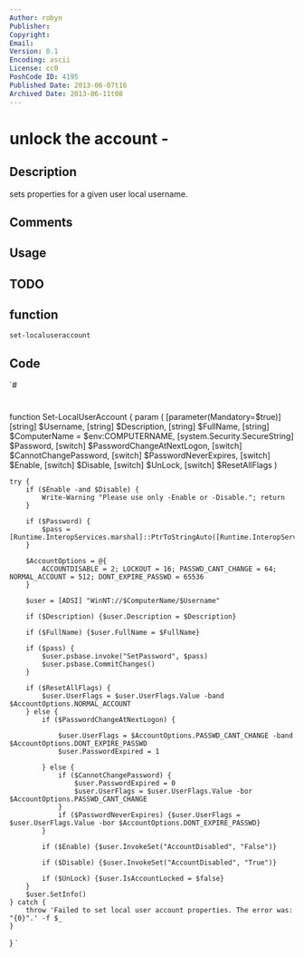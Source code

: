 ```yaml
---
Author: robyn
Publisher: 
Copyright: 
Email: 
Version: 0.1
Encoding: ascii
License: cc0
PoshCode ID: 4195
Published Date: 2013-06-07t16
Archived Date: 2013-06-11t08
---
```


# unlock the account - 

## Description

sets properties for a given user local username.

## Comments



## Usage



## TODO



## function

`set-localuseraccount`

## Code

`#
 #
 function Set-LocalUserAccount {
 	param (
 		[parameter(Mandatory=$true)]
 		[string] $Username,
 		[string] $Description,
 		[string] $FullName,
 		[string] $ComputerName = $env:COMPUTERNAME,
 		[system.Security.SecureString] $Password,
 		[switch] $PasswordChangeAtNextLogon,
 		[switch] $CannotChangePassword,
 		[switch] $PasswordNeverExpires,
 		[switch] $Enable,
 		[switch] $Disable,
 		[switch] $UnLock,
 		[switch] $ResetAllFlags
 	)
 	
 	try {
 		if ($Enable -and $Disable) {
 			Write-Warning "Please use only -Enable or -Disable."; return
 		}
 		
 		if ($Password) {
 			$pass = [Runtime.InteropServices.marshal]::PtrToStringAuto([Runtime.InteropServices.marshal]::SecureStringToBSTR($Password))
 		}
 		
 		$AccountOptions = @{
 			ACCOUNTDISABLE = 2; LOCKOUT = 16; PASSWD_CANT_CHANGE = 64; NORMAL_ACCOUNT = 512; DONT_EXPIRE_PASSWD = 65536
 		}
 		
 		$user = [ADSI] "WinNT://$ComputerName/$Username"
 		
 		if ($Description) {$user.Description = $Description}
 		
 		if ($FullName) {$user.FullName = $FullName}
 		
 		if ($pass) {
 			$user.psbase.invoke("SetPassword", $pass)
 			$user.psbase.CommitChanges()
 		}
 		
 		if ($ResetAllFlags) {
 			$user.UserFlags = $user.UserFlags.Value -band $AccountOptions.NORMAL_ACCOUNT
 		} else {
 			if ($PasswordChangeAtNextLogon) {
 				
 				$user.UserFlags = $AccountOptions.PASSWD_CANT_CHANGE -band $AccountOptions.DONT_EXPIRE_PASSWD
 				$user.PasswordExpired = 1
 
 			} else {
 				if ($CannotChangePassword) {
 					$user.PasswordExpired = 0
 					$user.UserFlags = $user.UserFlags.Value -bor $AccountOptions.PASSWD_CANT_CHANGE
 				} 
 				if ($PasswordNeverExpires) {$user.UserFlags = $user.UserFlags.Value -bor $AccountOptions.DONT_EXPIRE_PASSWD}	
 			}
 			
 			if ($Enable) {$user.InvokeSet("AccountDisabled", "False")}
 			
 			if ($Disable) {$user.InvokeSet("AccountDisabled", "True")}
 			
 			if ($UnLock) {$user.IsAccountLocked = $false}
 		}
 		$user.SetInfo()
 	} catch {
 		throw 'Failed to set local user account properties. The error was: "{0}".' -f $_
 	}	
 }
`

